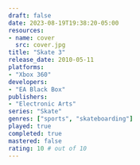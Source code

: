 ```yaml
---
draft: false
date: 2023-08-19T19:38:20-05:00
resources:
- name: cover
  src: cover.jpg
title: "Skate 3"
release_date: 2010-05-11
platforms:
- "Xbox 360"
developers: 
- "EA Black Box"
publishers:
- "Electronic Arts"
series: "Skate"
genres: ["sports", "skateboarding"]
played: true
completed: true
mastered: false
rating: 10 # out of 10
---
```



